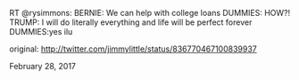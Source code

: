 RT @rysimmons: BERNIE: We can help with college loans
DUMMIES: HOW?!
TRUMP: I will do literally everything and life will be perfect forever
DUMMIES:yes ilu 

original: http://twitter.com/jimmylittle/status/836770467100839937 

February 28, 2017